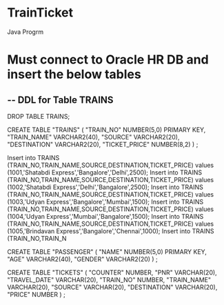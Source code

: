 # TrainTicket
Java Progrm

# Must connect to Oracle HR DB and insert the below tables

-- DDL for Table TRAINS
--------------------------------------------------------
 DROP TABLE TRAINS;

 CREATE TABLE "TRAINS"
 ( "TRAIN_NO" NUMBER(5,0) PRIMARY KEY,
"TRAIN_NAME" VARCHAR2(40),
"SOURCE" VARCHAR2(20),
"DESTINATION" VARCHAR2(20),
"TICKET_PRICE" NUMBER(8,2)
 ) ;
 
Insert into TRAINS (TRAIN_NO,TRAIN_NAME,SOURCE,DESTINATION,TICKET_PRICE) values (1001,'Shatabdi
Express','Bangalore','Delhi',2500);
Insert into TRAINS (TRAIN_NO,TRAIN_NAME,SOURCE,DESTINATION,TICKET_PRICE) values (1002,'Shatabdi
Express','Delhi','Bangalore',2500);
Insert into TRAINS (TRAIN_NO,TRAIN_NAME,SOURCE,DESTINATION,TICKET_PRICE) values (1003,'Udyan
Express','Bangalore','Mumbai',1500);
Insert into TRAINS (TRAIN_NO,TRAIN_NAME,SOURCE,DESTINATION,TICKET_PRICE) values (1004,'Udyan
Express','Mumbai','Bangalore',1500);
Insert into TRAINS (TRAIN_NO,TRAIN_NAME,SOURCE,DESTINATION,TICKET_PRICE) values (1005,'Brindavan
Express','Bangalore','Chennai',1000);
Insert into TRAINS (TRAIN_NO,TRAIN_N


CREATE TABLE "PASSENGER" (
  "NAME" NUMBER(5,0) PRIMARY KEY,
  "AGE" VARCHAR2(40),
  "GENDER" VARCHAR2(20)
) ;

CREATE TABLE "TICKETS" (
  "COUNTER" NUMBER,
  "PNR" VARCHAR(20),
  "TRAVEL_DATE" VARCHAR(20),
  "TRAIN_NO" NUMBER,
  "TRAIN_NAME" VARCHAR(20),
  "SOURCE" VARCHAR(20),
  "DESTINATION" VARCHAR(20),
  "PRICE" NUMBER
) ;
